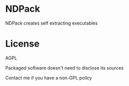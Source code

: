# NDPack

NDPack creates self extracting executables

# License

AGPL 

Packaged software doesn't need to disclose its sources

Contact me if you have a non-GPL poilcy